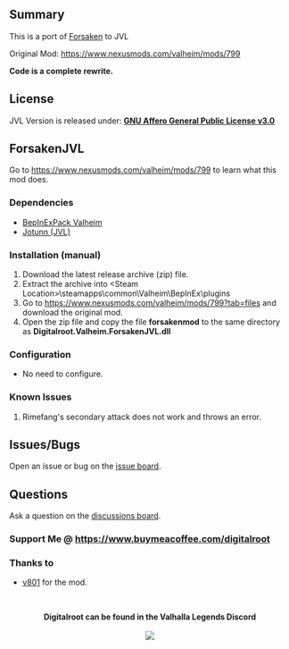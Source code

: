 ## Summary
This is a port of <a href="https://www.nexusmods.com/valheim/mods/799">Forsaken</a> to JVL   
 
Original Mod: https://www.nexusmods.com/valheim/mods/799   

**Code is a complete rewrite.**

## License
JVL Version is released under: [**GNU Affero General Public License v3.0**](https://github.com/Digitalroot-Valheim/Digitalroot.Valheim.ForsakenJVL/blob/main/LICENSE)

## ForsakenJVL
Go to https://www.nexusmods.com/valheim/mods/799 to learn what this mod does.

### Dependencies
- <a href="https://valheim.thunderstore.io/package/denikson/BepInExPack_Valheim/"  target="_blank">BepInExPack Valheim</a>
- <a href="https://github.com/Valheim-Modding/Jotunn" target="_blank">Jotunn (JVL)</a>

### Installation (manual)
1. Download the latest release archive (zip) file.
1. Extract the archive into &lt;Steam Location&gt;\steamapps\common\Valheim\BepInEx\plugins
1. Go to https://www.nexusmods.com/valheim/mods/799?tab=files﻿ and download the original mod.
1. Open the zip file and copy the file **forsakenmod** to the same directory as **Digitalroot.Valheim.ForsakenJVL.dll**

### Configuration 
- No need to configure.

### Known Issues
1. Rimefang's secondary attack does not work and throws an error.

## Issues/Bugs
Open an issue or bug on the [issue board﻿﻿](https://github.com/Digitalroot-Valheim/Digitalroot.Valheim.ForsakenJVL/issues).

## Questions
Ask a question on the [discussions board﻿﻿](https://github.com/Digitalroot-Valheim/Digitalroot.Valheim.ForsakenJVL/discussions).

### Support Me @ https://www.buymeacoffee.com/digitalroot

### Thanks to 
- <a href="https://www.nexusmods.com/valheim/users/1082594" target="_blank">v801</a>  for the mod.

<br />
<p align="center">
<b>Digitalroot can be found in the Valhalla Legends Discord</b><br /><br />
  <a href="https://discord.gg/SsMW3rm67u" target="_blank"><img src="https://digitalroot.net/img/vl/vl_logo_125x154.png"></a>
</p>
